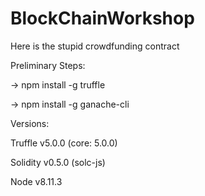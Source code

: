 # BlockChainWorkshop

Here is the stupid crowdfunding contract

Preliminary Steps:

-> npm install -g truffle

-> npm install -g ganache-cli

Versions:

Truffle v5.0.0 (core: 5.0.0)

Solidity v0.5.0 (solc-js)

Node v8.11.3
